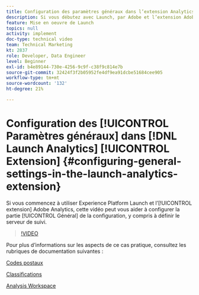 ```yaml
---
title: Configuration des paramètres généraux dans l’extension Analytics de Launch
description: Si vous débutez avec Launch, par Adobe et l’extension Adobe Analytics, cette vidéo peut vous aider à configurer la partie des paramètres généraux de la configuration, y compris la définition du serveur de suivi.
feature: Mise en oeuvre de Launch
topics: null
activity: implement
doc-type: technical video
team: Technical Marketing
kt: 2837
role: Developer, Data Engineer
level: Beginner
exl-id: b4e89144-730e-4256-9c9f-c38f9c814e7b
source-git-commit: 32424f3f2b05952fe4df9ea91dcbe51684cee905
workflow-type: tm+mt
source-wordcount: '132'
ht-degree: 21%

---
```


# Configuration des [!UICONTROL Paramètres généraux] dans [!DNL Launch Analytics] [!UICONTROL Extension] {#configuring-general-settings-in-the-launch-analytics-extension}

Si vous commencez à utiliser Experience Platform Launch et l’[!UICONTROL extension] Adobe Analytics, cette vidéo peut vous aider à configurer la partie [!UICONTROL Général] de la configuration, y compris à définir le serveur de suivi.

>[!VIDEO](https://video.tv.adobe.com/v/27093/?quality=9)

Pour plus d’informations sur les aspects de ce cas pratique, consultez les rubriques de documentation suivantes :

[Codes postaux](https://docs.adobe.com/help/en/analytics/components/variables/dimensions-reports/reports-zip.html)

[Classifications](https://docs.adobe.com/content/help/fr-FR/analytics/components/classifications/c-classifications.html)

[Analysis Workspace](https://docs.adobe.com/content/help/fr-FR/analytics/analyze/analysis-workspace/home.html)
